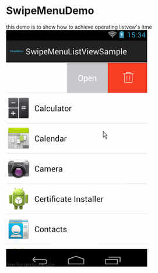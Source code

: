 # SwipeMenuDemo
this demo is to show how to achieve operating listvew's itme
![demo](app/src/main/res/drawable/demo.gif)

